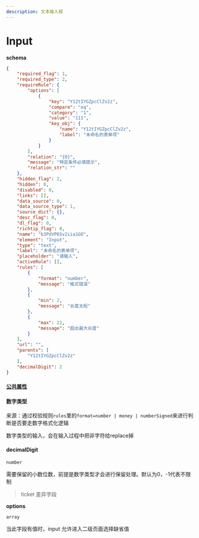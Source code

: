 ```yaml
---
description: 文本输入框
---
```


# Input

**schema**

```json
{
    "required_flag": 1,
    "required_type": 2,
    "requireRule": {
        "options": [
            {
                "key": "Y12tIYGZpcClZv2z",
                "compare": "eq",
                "category": "1",
                "value": "111",
                "key_obj": {
                    "name": "Y12tIYGZpcClZv2z",
                    "label": "未命名的表单项"
                }
            }
        ],
        "relation": "{0}",
        "message": "特定条件必填提示",
        "relation_str": ""
    },
    "hidden_flag": 2,
    "hidden": 0,
    "disabled": 0,
    "links": [],
    "data_source": 0,
    "data_source_type": 1,
    "source_dict": {},
    "desc_flag": 0,
    "dl_flag": 0,
    "richtip_flag": 0,
    "name": "b3PdVP6Sv2iia1GO",
    "element": "Input",
    "type": "text",
    "label": "未命名的表单项",
    "placeholder": "请输入",
    "activeRule": [],
    "rules": [
        {
            "format": "number",
            "message": "格式错误"
        },
        {
            "min": 2,
            "message": "长度太短"
        },
        {
            "max": 22,
            "message": "超出最大长度"
        }
    ],
    "url": "",
    "parents": [
        "Y12tIYGZpcClZv2z"
    ],
    "decimalDigit": 2
}
```

#### [公共属性](broken-reference)

#### 数字类型

来源：通过校验规则`rules`里的`format=number | money | numberSigned`来进行判断是否要走数字格式化逻辑

数字类型的输入，会在输入过程中把非字符给replace掉

#### decimalDigit

`number`

需要保留的小数位数，前提是数字类型才会进行保留处理。默认为0，-1代表不限制

> ticket 差异字段

**options**

`array`

当此字段有值时，input 允许进入二级页面选择缺省值
